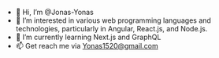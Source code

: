 - 👋 Hi, I’m @Jonas-Yonas
- 👀 I’m interested in various web programming languages and technologies, particularly in Angular, React.js, and Node.js.
- 🌱 I’m currently learning Next.js and GraphQL
- 📫 Get reach me via Yonas1520@gmail.com

<!---
Jonas-Yonas/Jonas-Yonas is a ✨ special ✨ repository because its `README.md` (this file) appears on your GitHub profile.
You can click the Preview link to take a look at your changes.
--->
